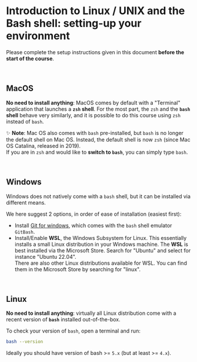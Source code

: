 # Introduction to Linux / UNIX and the Bash shell: setting-up your environment

Please complete the setup instructions given in this document
**before the start of the course**.

<br>

## MacOS

**No need to install anything**: MacOS comes by default with a "Terminal"
application that launches a **`zsh` shell**. For the most part, the `zsh` and
the **`bash` shell** behave very similarly, and it is possible to do this
course using `zsh` instead of `bash`.

:sparkles:
**Note**: Mac OS also comes with `bash` pre-installed, but `bash` is no longer
the default shell on Mac OS. Instead, the default shell is now `zsh` (since
Mac OS Catalina, released in 2019).  
If you are in `zsh` and would like to **switch to `bash`**, you can simply
type `bash`.

<br>

## Windows

Windows does not natively come with a `bash` shell, but it can be installed
via different means.

We here suggest 2 options, in order of ease of installation (easiest first):

* Install [Git for windows](https://gitforwindows.org), which comes with the
  `bash` shell emulator `GitBash`.
* Install/Enable **WSL**, the Windows Subsystem for Linux. This essentially
  installs a small Linux distribution in your Windows machine. The **WSL** is
  best installed via the Microsoft Store. Search for "Ubuntu" and select for
  instance "Ubuntu 22.04".  
  There are also other Linux distributions available for WSL. You can find
  them in the Microsoft Store by searching for "linux".

<br>

## Linux

**No need to install anything**: virtually all Linux distribution come with a
recent version of **`bash`** installed out-of-the-box.

To check your version of `bash`, open a terminal and run:

```sh
bash --version
```

Ideally you should have version of bash >= `5.x` (but at least >= `4.x`).
